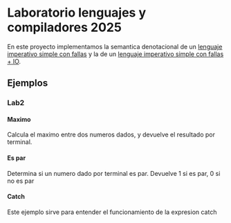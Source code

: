# Laboratorio lenguajes y compiladores 2025

En este proyecto implementamos la semantica denotacional de un [lenguaje imperativo simple con fallas](lab1.hs) y la de un [lenguaje imperativo simple con fallas + IO](Lab2.hs).

## Ejemplos

### Lab2

#### Maximo

Calcula el maximo entre dos numeros dados, y devuelve el resultado por terminal.

#### Es par
Determina si un numero dado por terminal es par. Devuelve 1 si es par, 0 si no es par

#### Catch
Este ejemplo sirve para entender el funcionamiento de la expresion catch

